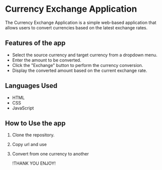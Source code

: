 # Currency Exchange Application

The Currency Exchange Application is a simple web-based application that allows users to convert currencies based on the latest exchange rates.

## Features of the app

- Select the source currency and target currency from a dropdown menu.
- Enter the amount to be converted.
- Click the "Exchange" button to perform the currency conversion.
- Display the converted amount based on the current exchange rate.

## Languages  Used

- HTML
- CSS
- JavaScript

## How to Use the app

1. Clone the repository.
2. Copy url and use
3. Convert from one currency to another


     !THANK    YOU    ENJOY!